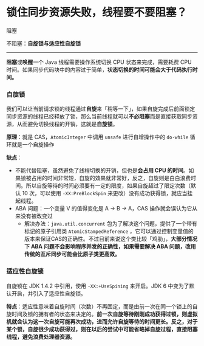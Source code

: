 # 锁住同步资源失败，线程要不要阻塞？

阻塞

不阻塞：**自旋锁与适应性自旋锁**

---

**阻塞**或**唤醒**一个 Java 线程需要操作系统切换 CPU 状态来完成，需要耗费 CPU 时间。如果同步代码块中的内容过于简单，**状态切换的时间可能会大于代码执行时间。**

### 自旋锁

我们可以让当前请求锁的线程通过**自旋**来「稍等一下」，如果自旋完成后前面锁定同步资源的线程已经释放了锁，那么当前线程就可以**不必阻塞**而是直接获取同步资源，从而避免切换线程的开销，这就是**自旋锁**。

**原理**：就是 CAS，`AtomicInteger` 中调用 `unsafe` 进行自增操作中的 `do-while` 循环就是一个自旋操作

**缺点**：

- 不能代替阻塞，虽然避免了线程切换的开销，但也是**会占用 CPU 的时间**。如果锁被占用的时间非常短，自旋的效果就非常好，反之，自旋则是白白浪费时间。所以自旋等待的时间必须要有一定的限度，如果自旋超过了限定次数（默认 10 次，可以使用 `-XX:PreBlockSpin` 来更改）没有成功获得锁，就应当挂起线程。
- ABA 问题：一个变量 V 的值得变化是 A → B → A，CAS 操作就会误认为它从来没有被改变过
    - 解决办法：`java.util.concurrent` 包为了解决这个问题，提供了一个带有标记的原子引用类 `AtomicStampedReference` ，它可以通过控制变量值的版本来保证CAS的正确性。不过目前来说这个类比较「鸡肋」，**大部分情况下 ABA 问题不会影响程序并发的正确性，如果需要解决 ABA 问题，改用传统的互斥同步可能会比原子类更高效。**

### 适应性自旋锁

自旋锁在 JDK 1.4.2 中引用，使用 `-XX:+UseSpining` 来开启。JDK 6 中变为了默认开启，并引入了适应性自旋锁。

**特点**：适应性意味着自旋时间（次数）不再固定，而是由前一次在同一个锁上的自旋时间及锁的拥有者的状态来决定的。**前一次自旋等待刚刚成功获得过锁，则虚拟机就会认为这一次自旋可能再次成功，进而允许自旋等待的时间更长。反之，对于某个锁，自旋很少成功获得过，则在以后的尝试中可能省略掉自旋过程，直接阻塞线程，避免浪费处理器资源。**